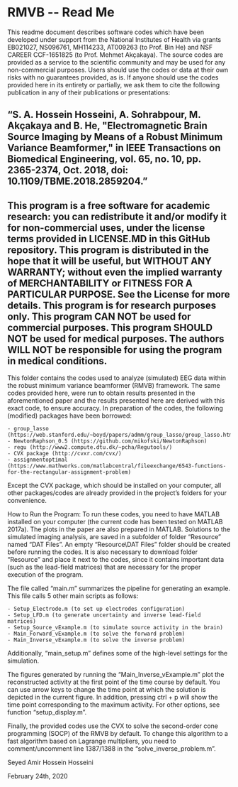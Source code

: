 # RMVB -- Read Me
  This readme document describes software codes which have been developed under support from the National Institutes of Health via grants EB021027, NS096761, MH114233, AT009263 (to Prof. Bin He) and NSF CAREER CCF-1651825 (to Prof. Mehmet Akçakaya). 
The source codes are provided as a service to the scientific community and may be used for any non-commercial purposes.  Users should use the codes or data at their own risks with no guarantees provided, as is. If anyone should use the codes provided here in its entirety or partially, we ask them to cite the following publication in any of their publications or presentations:

“S. A. Hossein Hosseini, A. Sohrabpour, M. Akçakaya and B. He, "Electromagnetic Brain Source Imaging by Means of a Robust Minimum Variance Beamformer," in IEEE Transactions on Biomedical Engineering, vol. 65, no. 10, pp. 2365-2374, Oct. 2018, doi: 10.1109/TBME.2018.2859204.”
------------------------------------------------------------------------------------------------------------------------------------------
This program is a free software for academic research: you can redistribute it and/or modify it for non-commercial uses, under the license terms provided in LICENSE.MD in this GitHub repository. This program is distributed in the hope that it will be useful, but WITHOUT ANY WARRANTY; without even the implied warranty of MERCHANTABILITY or FITNESS FOR A PARTICULAR PURPOSE. See the License for more details.
This program is for research purposes only. This program CAN NOT be used for commercial purposes. This program SHOULD NOT be used for medical purposes. The authors WILL NOT be responsible for using the program in medical conditions.
------------------------------------------------------------------------------------------------------------------------------------------
  This folder contains the codes used to analyze (simulated) EEG data within the robust minimum variance beamformer (RMVB) framework. The same codes provided here, were run to obtain results presented in the aforementioned paper and the results presented here are derived with this exact code, to ensure accuracy.
  In preparation of the codes, the following (modified) packages have been borrowed:
  
    - group_lasso (https://web.stanford.edu/~boyd/papers/admm/group_lasso/group_lasso.html)
    - NewtonRaphson_0.5 (https://github.com/mikofski/NewtonRaphson)
    - regu (http://www2.compute.dtu.dk/~pcha/Regutools/)
    - CVX package (http://cvxr.com/cvx/)
    - assignmentoptimal (https://www.mathworks.com/matlabcentral/fileexchange/6543-functions-for-the-rectangular-assignment-problem)

  Except the CVX package, which should be installed on your computer, all other packages/codes are already provided in the project’s folders for your convenience.

How to Run the Program:
  To run these codes, you need to have MATLAB installed on your computer (the current code has been tested on MATLAB 2017a). The plots in the paper are also prepared in MATLAB. 
Solutions to the simulated imaging analysis, are saved in a subfolder of folder “Resource” named “DAT Files”. An empty “Resource\DAT Files” folder should be created before running the codes. It is also necessary to download folder “Resource” and place it next to the codes, since it contains important data (such as the lead-field matrices) that are necessary for the proper execution of the program. 

  The file called “main.m” summarizes the pipeline for generating an example. This file calls 5 other main scripts as follows:

    - Setup_Electrode.m (to set up electrodes configuration) 
    - Setup_LFD.m (to generate uncertainty and inverse lead-field matrices)
    - Setup_Source_vExample.m (to simulate source activity in the brain) 
    - Main_Forward_vExample.m (to solve the forward problem)
    - Main_Inverse_vExample.m (to solve the inverse problem)

  Additionally, “main_setup.m” defines some of the high-level settings for the simulation. 

  The figures generated by running the “Main_Inverse_vExample.m” plot the reconstructed activity at the first point of the time course by default. You can use arrow keys to change the time point at which the solution is depicted in the current figure. In addition, pressing ctrl + p will show the time point corresponding to the maximum activity. For other options, see function “setup_display.m”.

  Finally, the provided codes use the CVX to solve the second-order cone programming (SOCP) of the RMVB by default. To change this algorithm to a fast algorithm based on Lagrange multipliers, you need to comment/uncomment line 1387/1388 in the “solve_inverse_problem.m”.  
  
Seyed Amir Hossein Hosseini

February 24th, 2020

